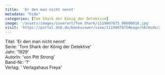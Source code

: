 ```yaml
---
title:  'Er den man nicht nennt'
metadate: "hide"
categories: [Tom Shark der König der Detektive]
image: '/assets/images/coverart/Tom Shark/1119807875_00000010.jpg'
visit: 'https://portal.dnb.de/bookviewer/view/1119807875#page/n0/mode/2up'
---
```

Titel: 'Er den man nicht nennt' <br>
Serie: 'Tom Shark der König der Detektive' <br>
Jahr: '1929' <br>
AutorIn: 'von Pitt Strong' <br>
Band-Nr: '?' <br>
Verlag: ' Verlagshaus Freya'